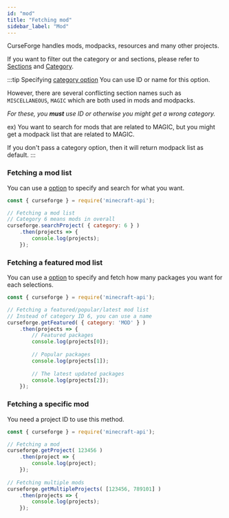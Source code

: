 ```yaml
---
id: "mod"
title: "Fetching mod"
sidebar_label: "Mod"
---
```


CurseForge handles mods, modpacks, resources and many other projects.

If you want to filter out the category or and sections, please refer to [Sections](../../api/variables/typings.sectiontypes) and [Category](../../api/variables/typings.categorylist).

:::tip Specifying [category option](../../api/interfaces/typings.searchoptions#category)
You can use ID or name for this option.

However, there are several conflicting section names such as `MISCELLANEOUS`, `MAGIC` which are both used in mods and modpacks.

_For these, you **must** use ID or otherwise you might get a wrong category._

ex) You want to search for mods that are related to MAGIC, but you might get a modpack list that are related to MAGIC.

If you don't pass a category option, then it will return modpack list as default.
:::

### Fetching a mod list

You can use a [option](../../api/interfaces/typings.searchoptions.md) to specify and search for what you want.

```js
const { curseforge } = require('minecraft-api');

// Fetching a mod list
// Category 6 means mods in overall
curseforge.searchProject( { category: 6 } )
    .then(projects => {
        console.log(projects);
    });
```

### Fetching a featured mod list

You can use a [option](../../api/interfaces/typings.featureoptions.md) to specify and fetch how many packages you want for each selections.

```js
const { curseforge } = require('minecraft-api');

// Fetching a featured/popular/latest mod list
// Instead of category ID 6, you can use a name
curseforge.getFeatured( { category: 'MOD' } )
    .then(projects => {
        // Featured packages
        console.log(projects[0]);
        
        // Popular packages
        console.log(projects[1]);
        
        // The latest updated packages
        console.log(projects[2]);
    });
```

### Fetching a specific mod

You need a project ID to use this method.

```js
const { curseforge } = require('minecraft-api');

// Fetching a mod
curseforge.getProject( 123456 )
    .then(project => {
        console.log(project);
    });
    
// Fetching multiple mods
curseforge.getMultipleProjects( [123456, 789101] )
    .then(projects => {
        console.log(projects);
    });
```
